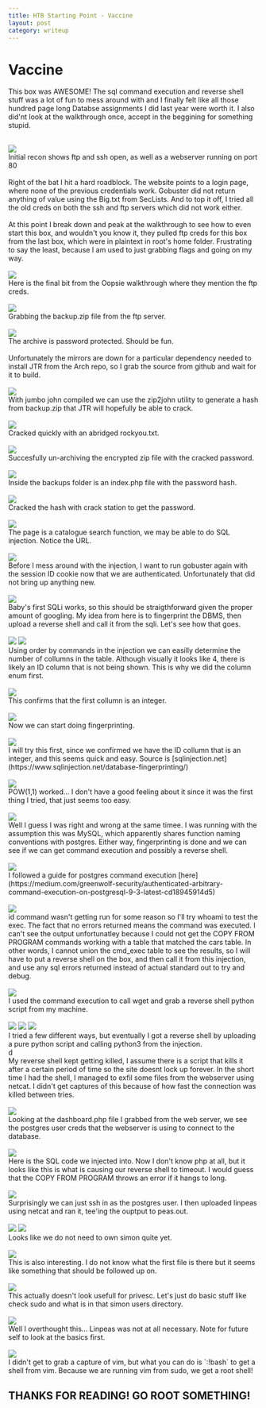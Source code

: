 ```yaml
---
title: HTB Starting Point - Vaccine
layout: post
category: writeup
---
```


# Vaccine

This box was AWESOME! The sql command execution and reverse shell stuff was a lot of fun to mess around with and I finally felt like all those hundred page long Databse assignments I did last year were worth it.  I also did'nt look at the walkthrough once, accept in the beggining for something stupid.
<br/>

<br/>
<img src="../assets/img/htb/startingpoint/Vaccine/nmap.png">
<br/>
Initial recon shows ftp and ssh open, as well as a webserver running on port 80
<br/>

<br/>
Right of the bat I hit a hard roadblock.  The website points to a login page, where none of the previous credentials work.  Gobuster did not return anything of value using the Big.txt from SecLists.  And to top it off, I tried all the old creds on both the ssh and ftp servers which did not work either.
<br/>

<br/>
At this point I break down and peak at the walkthrough to see how to even start this box, and wouldn't you know it, they pulled ftp creds for this box from the last box, which were in plaintext in root's home folder.  Frustrating to say the least, because I am used to just grabbing flags and going on my way.
<br/>

<br/>
<img src="../assets/img/htb/startingpoint/Vaccine/oopsie.png">
<br/>
Here is the final bit from the Oopsie walkthrough where they mention the ftp creds.
<br/>

<br/>
<img src="../assets/img/htb/startingpoint/Vaccine/lftp.png">
<br/>
Grabbing the backup.zip file from the ftp server.
<br/>

<br/>
<img src="../assets/img/htb/startingpoint/Vaccine/zip-pass.png">
<br/>
The archive is password protected.  Should be fun.
<br/>

<br/>
Unfortunately the mirrors are down for a particular dependency needed to install JTR from the Arch repo, so I grab the source from github and wait for it to build.
<br/>

<br/>
<img src="../assets/img/htb/startingpoint/Vaccine/zip2john.png">
<br/>
With jumbo john compiled we can use the zip2john utility to generate a hash from backup.zip that JTR will hopefully be able to crack.
<br/>

<br/>
<img src="../assets/img/htb/startingpoint/Vaccine/hashcrack.png">
<br/>
Cracked quickly with an abridged rockyou.txt.
<br/>

<br/>
<img src="../assets/img/htb/startingpoint/Vaccine/unar.png">
<br/>
Succesfully un-archiving the encrypted zip file with the cracked password.
<br/>

<br/>
<img src="../assets/img/htb/startingpoint/Vaccine/index-php.png">
<br/>
Inside the backups folder is an index.php file with the password hash.
<br/>

<br/>
<img src="../assets/img/htb/startingpoint/Vaccine/crackstation.png">
<br/>
Cracked the hash with crack station to get the password.
<br/>

<br/>
<img src="../assets/img/htb/startingpoint/Vaccine/injection-maybe.png">
<br/>
The page is a catalogue search function, we may be able to do SQL injection.  Notice the URL.
<br/>

<br/>
<img src="../assets/img/htb/startingpoint/Vaccine/sadgobust.png">
<br/>
Before I mess around with the injection, I want to run gobuster again with the session ID cookie now that we are authenticated. Unfortunately that did not bring up anything new.
<br/>

<br/>
<img src="../assets/img/htb/startingpoint/Vaccine/injection1.png">
<br/>
Baby's first SQLi works, so this should be straigthforward given the proper amount of googling. My idea from here is to fingerprint the DBMS, then upload a reverse shell and call it from the sqli.  Let's see how that goes.
<br/>

<br/>
<img src="../assets/img/htb/startingpoint/Vaccine/order5.png">
<img src="../assets/img/htb/startingpoint/Vaccine/order6.png">
<br/>
Using order by commands in the injection we can easilly determine the number of collumns in the table.  Although visually it looks like 4, there is likely an ID column that is not being shown.  This is why we did the column enum first.
<br/>

<br/>
<img src="../assets/img/htb/startingpoint/Vaccine/confirmid.png">
<br/>
This confirms that the first collumn is an integer.
<br/>

<br/>
<img src="../assets/img/htb/startingpoint/Vaccine/unionselect.png">
<br/>
Now we can start doing fingerprinting.
<br/>

<br/>
<img src="../assets/img/htb/startingpoint/Vaccine/numericsqli.png">
<br/>
I will try this first, since we confirmed we have the ID collumn that is an integer, and this seems quick and easy.  Source is [sqlinjection.net](https://www.sqlinjection.net/database-fingerprinting/)
<br/>

<br/>
<img src="../assets/img/htb/startingpoint/Vaccine/pow.png">
<br/>
POW(1,1) worked... I don't have a good feeling about it since it was the first thing I tried, that just seems too easy.
<br/>

<br/>
<img src="../assets/img/htb/startingpoint/Vaccine/version.png">
<br/>
Well I guess I was right and wrong at the same timee.  I was running with the assumption this was MySQL, which apparently shares function naming conventions with postgres.  Either way, fingerprinting is done and we can see if we can get command execution and possibly a reverse shell.<br/>

<br/>
<img src="../assets/img/htb/startingpoint/Vaccine/createexec.png">
<br/>
I followed a guide for postgres command execution [here](https://medium.com/greenwolf-security/authenticated-arbitrary-command-execution-on-postgresql-9-3-latest-cd18945914d5)
<br/>

<br/>
<img src="../assets/img/htb/startingpoint/Vaccine/whoami1.png">
<br/>
id command wasn't getting run for some reason so I'll try whoami to test the exec.  The fact that no errors returned means the command was executed.  I can't see the output unfortunatley because I could not get the COPY FROM PROGRAM commands working with a table that matched the cars table. In other words, I cannot union the cmd_exec table to see the results, so I will have to put a reverse shell on the box, and then call it from this injection, and use any sql errors returned instead of actual standard out to try and debug.
<br/>

<br/>
<img src="../assets/img/htb/startingpoint/Vaccine/reverse2.png">
<br/>
I used the command execution to call wget and grab a reverse shell python script from my machine.
<br/>

<br/>
<img src="../assets/img/htb/startingpoint/Vaccine/reverse3.png">
<img src="../assets/img/htb/startingpoint/Vaccine/reverse4.png">
<img src="../assets/img/htb/startingpoint/Vaccine/reverse5.png">
<br/>
I tried a few different ways, but eventually I got a reverse shell by uploading a pure python script and calling python3 from the injection.
<br/>
d
<br/>
My reverse shell kept getting killed, I assume there is a script that kills it after a certain period of time so the site doesnt lock up forever.  In the short time I had the shell, I managed to exfil some files from the webserver using netcat.  I didn't get captures of this because of how fast the connection was killed between tries.
<br/>

<br/>
<img src="../assets/img/htb/startingpoint/Vaccine/postcreds.png">
<br/>
Looking at the dashboard.php file I grabbed from the web server, we see the postgres user creds that the webserver is using to connect to the database.
<br/>

<br/>
<img src="../assets/img/htb/startingpoint/Vaccine/shellkill.png">
<br/>
Here is the SQL code we injected into.
Now I don't know php at all, but it looks like this is what is causing our reverse shell to timeout.  I would guess that the COPY FROM PROGRAM throws an error if it hangs to long.
<br/>

<br/>
<img src="../assets/img/htb/startingpoint/Vaccine/postgres.png">
<br/>
Surprisingly we can just ssh in as the postgres user.  I then uploaded linpeas using netcat and ran it, tee'ing the ouptput to peas.out.
<br/>

<br/>
<img src="../assets/img/htb/startingpoint/Vaccine/userflag1.png">
<img src="../assets/img/htb/startingpoint/Vaccine/userflag.png">
<br/>
Looks like we do not need to own simon quite yet.
<br/>

<br/>
<img src="../assets/img/htb/startingpoint/Vaccine/peas.png">
<br/>
This is also interesting.  I do not know what the first file is there but it seems like something that should be followed up on.
<br/>

<br/>
<img src="../assets/img/htb/startingpoint/Vaccine/pg_hba.png">
<br/>
This actually doesn't look usefull for privesc. Let's just do basic stuff like check sudo and what is in that simon users directory.
<br/>

<br/>
<img src="../assets/img/htb/startingpoint/Vaccine/vi1.png">
<br/>
Well I overthought this... Linpeas was not at all necessary. Note for future self to look at the basics first.
<br/>

<br/>
<img src="../assets/img/htb/startingpoint/Vaccine/rootflag.png">
<br/>
I didn't get to grab a capture of vim, but what you can do is `:!bash` to get a shell from vim.  Because we are running vim from sudo, we get a root shell!
<br/>

## THANKS FOR READING! GO ROOT SOMETHING!